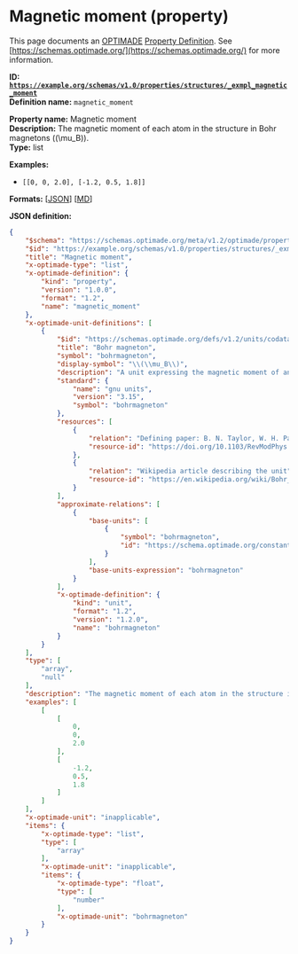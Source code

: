 # Magnetic moment (property)
This page documents an [OPTIMADE](https://www.optimade.org/) [Property Definition](https://schemas.optimade.org/#definitions). See [https://schemas.optimade.org/](https://schemas.optimade.org/) for more information.

**ID: [`https://example.org/schemas/v1.0/properties/structures/_exmpl_magnetic_moment`](https://example.org/schemas/v1.0/properties/structures/_exmpl_magnetic_moment)**  
**Definition name:** `magnetic_moment`

**Property name:** Magnetic moment  
**Description:** The magnetic moment of each atom in the structure in Bohr magnetons (\(\mu_B\)).  
**Type:** list  



**Examples:**

- `[[0, 0, 2.0], [-1.2, 0.5, 1.8]]`

**Formats:** [[JSON](_exmpl_magnetic_moment.json)] [[MD](_exmpl_magnetic_moment.md)]

**JSON definition:**

``` json
{
    "$schema": "https://schemas.optimade.org/meta/v1.2/optimade/property_definition.md",
    "$id": "https://example.org/schemas/v1.0/properties/structures/_exmpl_magnetic_moment",
    "title": "Magnetic moment",
    "x-optimade-type": "list",
    "x-optimade-definition": {
        "kind": "property",
        "version": "1.0.0",
        "format": "1.2",
        "name": "magnetic_moment"
    },
    "x-optimade-unit-definitions": [
        {
            "$id": "https://schemas.optimade.org/defs/v1.2/units/codata/1969/electromagnetic/bohrmagneton",
            "title": "Bohr magneton",
            "symbol": "bohrmagneton",
            "display-symbol": "\\(\\mu_B\\)",
            "description": "A unit expressing the magnetic moment of an electron caused by its orbital or spin angular momentum defined as part of CODATA 1969.\n\n\"The magneton moment of the free electron in units of the Bohr magneton \\(\\mu_B=e\\hbar/2m_e\\)\" [B. N. Taylor, W. H. Parker, and D. N. Langenberg, Rev. Mod. Phys. 41(3), 375-496 (1969)]",
            "standard": {
                "name": "gnu units",
                "version": "3.15",
                "symbol": "bohrmagneton"
            },
            "resources": [
                {
                    "relation": "Defining paper: B. N. Taylor, W. H. Parker, and D. N. Langenberg, Rev. Mod. Phys. 41(3), 375-496 (1969)",
                    "resource-id": "https://doi.org/10.1103/RevModPhys.41.375"
                },
                {
                    "relation": "Wikipedia article describing the unit",
                    "resource-id": "https://en.wikipedia.org/wiki/Bohr_magneton"
                }
            ],
            "approximate-relations": [
                {
                    "base-units": [
                        {
                            "symbol": "bohrmagneton",
                            "id": "https://schema.optimade.org/constants/codata/2018/electromagnetic/bohrmagneton"
                        }
                    ],
                    "base-units-expression": "bohrmagneton"
                }
            ],
            "x-optimade-definition": {
                "kind": "unit",
                "format": "1.2",
                "version": "1.2.0",
                "name": "bohrmagneton"
            }
        }
    ],
    "type": [
        "array",
        "null"
    ],
    "description": "The magnetic moment of each atom in the structure in Bohr magnetons (\\(\\mu_B\\)).",
    "examples": [
        [
            [
                0,
                0,
                2.0
            ],
            [
                -1.2,
                0.5,
                1.8
            ]
        ]
    ],
    "x-optimade-unit": "inapplicable",
    "items": {
        "x-optimade-type": "list",
        "type": [
            "array"
        ],
        "x-optimade-unit": "inapplicable",
        "items": {
            "x-optimade-type": "float",
            "type": [
                "number"
            ],
            "x-optimade-unit": "bohrmagneton"
        }
    }
}
```